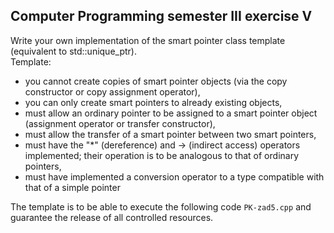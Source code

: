 ## Computer Programming semester III exercise V
Write your own implementation of the smart pointer class template (equivalent to std::unique_ptr). 
<br />Template:
* you cannot create copies of smart pointer objects (via the copy constructor or copy assignment operator),
* you can only create smart pointers to already existing objects,
* must allow an ordinary pointer to be assigned to a smart pointer object (assignment operator or transfer constructor),
* must allow the transfer of a smart pointer between two smart pointers,
* must have the "*" (dereference) and -> (indirect access) operators implemented; their operation is to be analogous to that of ordinary pointers,
* must have implemented a conversion operator to a type compatible with that of a simple pointer 

The template is to be able to execute the following code `PK-zad5.cpp` and guarantee the release of all controlled resources.
